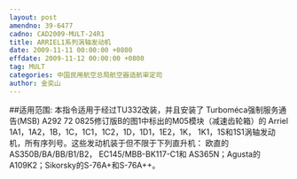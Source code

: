 ```yaml
---
layout: post
amendno: 39-6477
cadno: CAD2009-MULT-24R1
title: ARRIEL1系列涡轴发动机
date: 2009-11-11 00:00:00 +0800
effdate: 2009-11-12 00:00:00 +0800
tag: MULT
categories: 中国民用航空总局航空器适航审定司
author: 金奕山
---
```


##适用范围:
本指令适用于经过TU332改装，并且安装了 Turboméca强制服务通告(MSB) A292 72 0825修订版B的图1中标出的M05模块（减速齿轮箱）的 Arriel 1A1，1A2，1B，1C，1C1，1C2，1D，1D1，1E2，1K， 1K1，1S和1S1涡轴发动机，所有序列号。这些发动机装于但不限于下列直升机：
欧直的 AS350B/BA/BB/B1/B2， EC145/MBB-BK117-C1和 AS365N；Agusta的A109K2；Sikorsky的S-76A+和S-76A++。

